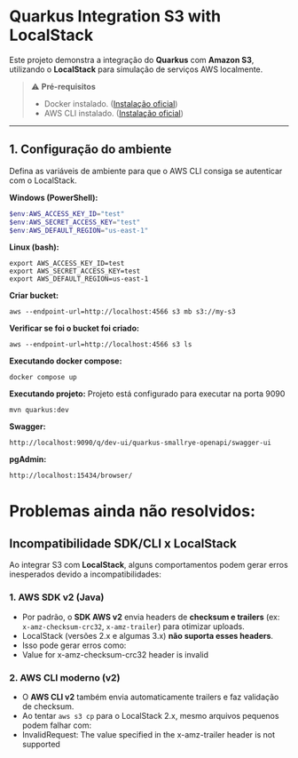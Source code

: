 # Quarkus Integration S3 with LocalStack

Este projeto demonstra a integração do **Quarkus** com **Amazon S3**, utilizando o **LocalStack** para simulação de serviços AWS localmente.

> ⚠️ **Pré-requisitos**
>
> - Docker instalado. ([Instalação oficial](https://docs.docker.com/engine/install/))
> - AWS CLI instalado. ([Instalação oficial](https://docs.aws.amazon.com/cli/latest/userguide/getting-started-install.html))

---

## 1. Configuração do ambiente

Defina as variáveis de ambiente para que o AWS CLI consiga se autenticar com o LocalStack.

**Windows (PowerShell):**

```powershell
$env:AWS_ACCESS_KEY_ID="test"
$env:AWS_SECRET_ACCESS_KEY="test"
$env:AWS_DEFAULT_REGION="us-east-1"

```

**Linux (bash):**
```Linux
export AWS_ACCESS_KEY_ID=test
export AWS_SECRET_ACCESS_KEY=test
export AWS_DEFAULT_REGION=us-east-1

```

**Criar bucket:**
```
aws --endpoint-url=http://localhost:4566 s3 mb s3://my-s3

```

**Verificar se foi o bucket foi criado:**
```
aws --endpoint-url=http://localhost:4566 s3 ls
```

**Executando docker compose:**
````
docker compose up
````

**Executando projeto:**
Projeto está configurado para executar na porta 9090
````
mvn quarkus:dev
````

**Swagger:**
````
http://localhost:9090/q/dev-ui/quarkus-smallrye-openapi/swagger-ui
````

**pgAdmin:**
````
http://localhost:15434/browser/
````

# Problemas ainda não resolvidos: 
## Incompatibilidade SDK/CLI x LocalStack

Ao integrar S3 com **LocalStack**, alguns comportamentos podem gerar erros inesperados devido a incompatibilidades:

### 1. AWS SDK v2 (Java)

- Por padrão, o **SDK AWS v2** envia headers de **checksum e trailers** (ex: `x-amz-checksum-crc32`, `x-amz-trailer`) para otimizar uploads.
- LocalStack (versões 2.x e algumas 3.x) **não suporta esses headers**.
- Isso pode gerar erros como:
- Value for x-amz-checksum-crc32 header is invalid

### 2. AWS CLI moderno (v2)

- O **AWS CLI v2** também envia automaticamente trailers e faz validação de checksum.
- Ao tentar `aws s3 cp` para o LocalStack 2.x, mesmo arquivos pequenos podem falhar com:
- InvalidRequest: The value specified in the x-amz-trailer header is not supported


